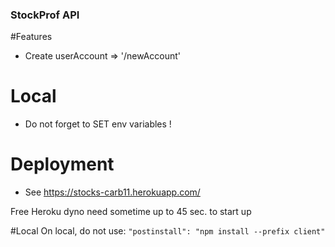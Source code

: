 ### StockProf API


#Features
* Create userAccount =>  '/newAccount'


# Local
* Do not forget to SET env variables !


# Deployment
* See https://stocks-carb11.herokuapp.com/

Free Heroku dyno need sometime up to 45 sec. to start up


#Local
On local, do not use:  `"postinstall": "npm install --prefix client"`